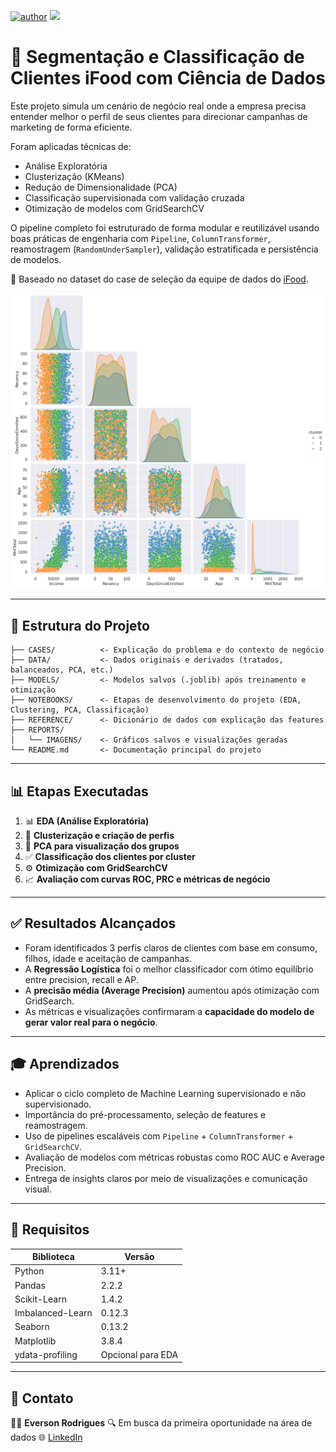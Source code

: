 [![author](https://img.shields.io/badge/Author-Everson&nbsp;Rodrigues-red.svg)](https://www.linkedin.com/in/eversonrodrigues10/)
[![](https://img.shields.io/badge/Python-3.11+-blue.svg)](https://www.python.org/)

# 🧠 Segmentação e Classificação de Clientes iFood com Ciência de Dados

Este projeto simula um cenário de negócio real onde a empresa precisa entender melhor o perfil de seus clientes para direcionar campanhas de marketing de forma eficiente.

Foram aplicadas técnicas de:

* Análise Exploratória
* Clusterização (KMeans)
* Redução de Dimensionalidade (PCA)
* Classificação supervisionada com validação cruzada
* Otimização de modelos com GridSearchCV

O pipeline completo foi estruturado de forma modular e reutilizável usando boas práticas de engenharia com `Pipeline`, `ColumnTransformer`, reamostragem (`RandomUnderSampler`), validação estratificada e persistência de modelos.

🔗 Baseado no dataset do case de seleção da equipe de dados do [iFood](https://github.com/ifood/ifood-data-business-analyst-test).

![pairplot](reports/images/pairplot.png)

---

## 📆 Estrutura do Projeto

```
├── CASES/          <- Explicação do problema e do contexto de negócio
├── DATA/           <- Dados originais e derivados (tratados, balanceados, PCA, etc.)
├── MODELS/         <- Modelos salvos (.joblib) após treinamento e otimização
├── NOTEBOOKS/      <- Etapas de desenvolvimento do projeto (EDA, Clustering, PCA, Classificação)
├── REFERENCE/      <- Dicionário de dados com explicação das features
├── REPORTS/
│   └── IMAGENS/    <- Gráficos salvos e visualizações geradas
└── README.md       <- Documentação principal do projeto
```

---

## 📊 Etapas Executadas

1. 📊 **EDA (Análise Exploratória)**
2. 🔀 **Clusterização e criação de perfis**
3. 🧠 **PCA para visualização dos grupos**
4. ✅ **Classificação dos clientes por cluster**
5. ⚙️ **Otimização com GridSearchCV**
6. 📈 **Avaliação com curvas ROC, PRC e métricas de negócio**

---

## ✅ Resultados Alcançados

* Foram identificados 3 perfis claros de clientes com base em consumo, filhos, idade e aceitação de campanhas.
* A **Regressão Logística** foi o melhor classificador com ótimo equilíbrio entre precision, recall e AP.
* A **precisão média (Average Precision)** aumentou após otimização com GridSearch.
* As métricas e visualizações confirmaram a **capacidade do modelo de gerar valor real para o negócio**.

---

## 🎓 Aprendizados

* Aplicar o ciclo completo de Machine Learning supervisionado e não supervisionado.
* Importância do pré-processamento, seleção de features e reamostragem.
* Uso de pipelines escaláveis com `Pipeline` + `ColumnTransformer` + `GridSearchCV`.
* Avaliação de modelos com métricas robustas como ROC AUC e Average Precision.
* Entrega de insights claros por meio de visualizações e comunicação visual.

---

## 📂 Requisitos

| Biblioteca       | Versão            |
| ---------------- | ----------------- |
| Python           | 3.11+             |
| Pandas           | 2.2.2             |
| Scikit-Learn     | 1.4.2             |
| Imbalanced-Learn | 0.12.3            |
| Seaborn          | 0.13.2            |
| Matplotlib       | 3.8.4             |
| ydata-profiling  | Opcional para EDA |

---

## 📢 Contato

👨‍💻 **Everson Rodrigues**
🔍 Em busca da primeira oportunidade na área de dados
🌐 [LinkedIn](https://www.linkedin.com/in/eversonrodrigues10)